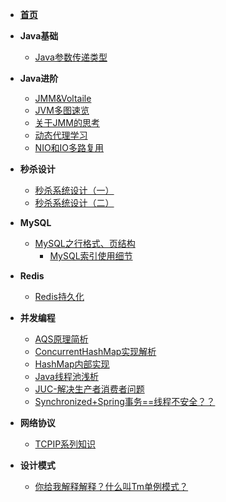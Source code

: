 * [**首页**](/)
* **Java基础**

    * [Java参数传递类型](/Java基础/Java参数传递类型)
* **Java进阶**

    * [JMM&Voltaile](/Java进阶/JMMandVolatile)
    * [JVM多图速览](/Java进阶/JVM多图速览)
    * [关于JMM的思考](/Java进阶/关于JMM的思考)
    * [动态代理学习](/Java进阶/动态代理学习)
    * [NIO和IO多路复用](/Java进阶/NIO和IO多路复用)
* **秒杀设计**
    * [秒杀系统设计（一）](/秒杀设计/秒杀专题-系统的设计（一）)
    * [秒杀系统设计（二）](/秒杀设计/秒杀专题-系统设计细节（二）)
* **MySQL**
  * [MySQL之行格式、页结构](/MySQL/MySQL之行格式、页结构)
    * [MySQL索引使用细节](/MySQL/MySQL索引使用细节)
* **Redis**
    * [Redis持久化](/Redis/Redis持久化)
* **并发编程**
    * [AQS原理简析](/并发编程/AQS原理)
    * [ConcurrentHashMap实现解析](/并发编程/ConcurrentHashMap实现解析)
    * [HashMap内部实现](/并发编程/HashMap内部实现)
    * [Java线程池浅析](/并发编程/Java线程池浅析)
    * [JUC-解决生产者消费者问题](/并发编程/JUC-解决生产者消费者问题)
    * [Synchronized+Spring事务==线程不安全？？](/并发编程/Synchronized+Spring事务==线程不安全？？)
* **网络协议**

    * [TCPIP系列知识](/网络协议/TCPIP系列知识)
* **设计模式**

    * [你给我解释解释？什么叫Tm单例模式？](/设计模式/你给我解释解释？什么叫Tm单例模式？)